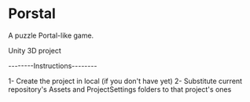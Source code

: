 # Porstal
A puzzle Portal-like game.

Unity 3D project

--------Instructions--------

1- Create the project in local (if you don't have yet)
2- Substitute current repository's Assets and ProjectSettings folders to that project's ones
